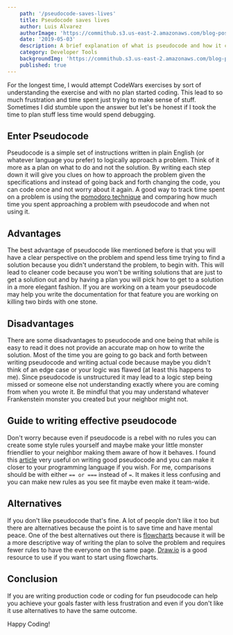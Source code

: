```yaml
---
    path: '/pseudocode-saves-lives'
    title: Pseudocode saves lives
    author: Luis Alvarez
    authorImage: 'https://commithub.s3.us-east-2.amazonaws.com/blog-posts/author/luis.jpg'
    date: '2019-05-03'
    description: A brief explanation of what is pseudocode and how it can help us save time
    category: Developer Tools
    backgroundImg: 'https://commithub.s3.us-east-2.amazonaws.com/blog-posts/pseudocode-saves-lives/cover-image.png'
    published: true
---
```


For the longest time, I would attempt CodeWars exercises by sort of understanding the exercise and with no plan started coding. This lead to so much frustration and time spent just trying to make sense of stuff. Sometimes I did stumble upon the answer but let's be honest if I took the time to plan stuff less time would spend debugging.

## Enter Pseudocode

Pseudocode is a simple set of instructions written in plain English (or whatever language you prefer) to logically approach a problem. Think of it more as a plan on what to do and not the solution. By writing each step down it will give you clues on how to approach the problem given the specifications and instead of going back and forth changing the code, you can code once and not worry about it again. A good way to track time spent on a problem is using the <a href="https://francescocirillo.com/pages/pomodoro-technique" rel="noopener" target="_blank">pomodoro technique</a> and comparing how much time you spent approaching a problem with pseudocode and when not using it.


## Advantages

The best advantage of pseudocode like mentioned before is that you will have a clear perspective on the problem and spend less time trying to find a solution because you didn't understand the problem, to begin with. This will lead to cleaner code because you won't be writing solutions that are just to get a solution out and by having a plan you will pick how to get to a solution in a more elegant fashion. If you are working on a team your pseudocode may help you write the documentation for that feature you are working on killing two birds with one stone.


## Disadvantages

There are some disadvantages to pseudocode and one being that while is easy to read it does not provide an accurate map on how to write the solution. Most of the time you are going to go back and forth between writing pseudocode and writing actual code because maybe you didn't think of an edge case or your logic was flawed (at least this happens to me). Since pseudocode is unstructured it may lead to a logic step being missed or someone else not understanding exactly where you are coming from when you wrote it. Be mindful that you may understand whatever Frankenstein monster you created but your neighbor might not.

## Guide to writing effective pseudocode

Don't worry because even if pseudocode is a rebel with no rules you can create some style rules yourself and maybe make your little monster friendlier to your neighbor making them aware of how it behaves. I found this <a href="https://blog.usejournal.com/how-to-write-pseudocode-a-beginners-guide-29956242698" rel="noopener" target="_blank">article</a> very useful on writing good pseudocode and you can make it closer to your programming language if you wish. For me, comparisons should be with either `== or ===` instead of `=`. It makes it less confusing and you can make new rules as you see fit maybe even make it team-wide.

## Alternatives

If you don't like pseudocode that's fine. A lot of people don't like it too but there are alternatives because the point is to save time and have mental peace. One of the best alternatives out there is <a href="https://en.wikipedia.org/wiki/Flowchart" rel="noopener" target="_blank">flowcharts</a> because it will be a more descriptive way of writing the plan to solve the problem and requires fewer rules to have the everyone on the same page. <a href="https://www.draw.io/" rel="noopener" target="_blank">Draw.io</a> is a good resource to use if you want to start using flowcharts.

## Conclusion

If you are writing production code or coding for fun pseudocode can help you achieve your goals faster with less frustration and even if you don't like it use alternatives to have the same outcome.

Happy Coding!
